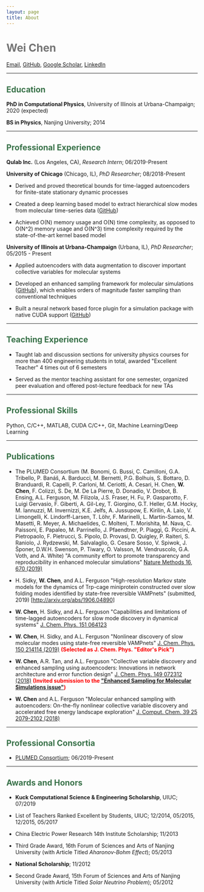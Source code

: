 ```yaml
---
layout: page
title: About
---
```


<span style="color: #757575">Wei Chen</span>
============

[Email](mailto:weichen9@illinois.edu), [GitHub](https://github.com/weiHelloWorld), [Google Scholar](https://scholar.google.com/citations?user=L9tBHCUAAAAJ&hl=en), [LinkedIn](https://www.linkedin.com/in/wei-chen-41211a8a/)

--------

## <span style="color: #397249">Education</span>


**PhD in Computational Physics**, University of Illinois at Urbana-Champaign; 2020 (expected)

**BS in Physics**, Nanjing University; 2014

--------
## <span style="color: #397249">Professional Experience</span>

**Qulab Inc.** (Los Angeles, CA), *Research Intern*; 06/2019-Present



**University of Chicago** (Chicago, IL), *PhD Researcher*; 08/2018-Present

- Derived and proved theoretical bounds for time-lagged autoencoders for finite-state stationary dynamic processes

- Created a deep learning based model to extract hierarchical slow modes from molecular time-series data ([GitHub](https://github.com/hsidky/srv))

- Achieved O(N) memory usage and O(N) time complexity, as opposed to O(N^2) memory usage and O(N^3) time complexity required by the state-of-the-art kernel based model

**University of Illinois at Urbana-Champaign** (Urbana, IL), *PhD Researcher*; 05/2015 - Present

- Applied autoencoders with data augmentation to discover important collective variables for molecular systems

- Developed an enhanced sampling framework for molecular simulations  ([GitHub](https://github.com/weiHelloWorld/accelerated_sampling_with_autoencoder)), which enables orders of magnitude faster sampling than conventional techniques

- Built a neural network based force plugin for a simulation package with native CUDA support ([GitHub](https://github.com/weiHelloWorld/ANN_Force))

--------
## <span style="color: #397249">Teaching Experience</span>


- Taught lab and discussion sections for university physics courses for more than 400 engineering students in total, awarded "Excellent Teacher" 4 times out of 6 semesters

- Served as the mentor teaching assistant for one semester, organized peer evaluation and offered post-lecture feedback for new TAs

--------
## <span style="color: #397249">Professional Skills</span>

Python, C/C++, MATLAB, CUDA C/C++, Git, Machine Learning/Deep Learning

--------
## <span style="color: #397249">Publications </span>

- The PLUMED Consortium (M. Bonomi, G. Bussi, C. Camilloni, G.A. Tribello, P. Banáš, A. Barducci, M. Bernetti, P.G. Bolhuis, S. Bottaro, D. Branduardi, R. Capelli, P. Carloni, M. Ceriotti, A. Cesari, H. Chen, **W. Chen**, F. Colizzi, S. De, M. De La Pierre, D. Donadio, V. Drobot, B. Ensing, A.L. Ferguson, M. Filizola, J.S. Fraser, H. Fu, P. Gasparotto, F. Luigi Gervasio, F. Giberti, A. Gil-Ley, T. Giorgino, G.T. Heller, G.M. Hocky, M. Iannuzzi, M. Invernizzi, K.E. Jelfs, A. Jussupow, E. Kirilin, A. Laio, V. Limongelli, K. Lindorff-Larsen, T. Löhr, F. Marinelli, L. Martin-Samos, M. Masetti, R. Meyer, A. Michaelides, C. Molteni, T. Morishita, M. Nava, C. Paissoni, E. Papaleo, M. Parrinello, J. Pfaendtner, P. Piaggi, G. Piccini, A. Pietropaolo, F. Pietrucci, S. Pipolo, D. Provasi, D. Quigley, P. Raiteri, S. Raniolo, J. Rydzewski, M. Salvalaglio, G. Cesare Sosso, V. Spiwok, J. Šponer, D.W.H. Swenson, P. Tiwary, O. Valsson, M. Vendruscolo, G.A. Voth, and A. White) "A community effort to promote transparency and reproducibility in enhanced molecular simulations" [Nature Methods 16, 670 (2019)](https://www.nature.com/articles/s41592-019-0506-8)

- H. Sidky, **W. Chen**, and A.L. Ferguson "High-resolution Markov state models for the dynamics of Trp-cage miniprotein constructed over slow folding modes identified by state-free reversible VAMPnets" (submitted, 2019) [http://arxiv.org/abs/1906.04890]

- **W. Chen**, H. Sidky, and A.L. Ferguson "Capabilities and limitations of time-lagged autoencoders for slow mode discovery in dynamical systems" [J. Chem. Phys. 151 064123](https://aip.scitation.org/doi/10.1063/1.5112048)

- **W. Chen**, H. Sidky, and A.L. Ferguson "Nonlinear discovery of slow molecular modes using state-free reversible VAMPnets" [J. Chem. Phys. 150 214114 (2019)](https://doi.org/10.1063/1.5092521) **<span style="color: red">(Selected as J. Chem. Phys. "Editor's Pick")</span>**

- **W. Chen**, A.R. Tan, and A.L. Ferguson "Collective variable discovery and enhanced sampling using autoencoders: Innovations in network architecture and error function design" [J. Chem. Phys. 149 072312 (2018)](https://doi.org/10.1063/1.5023804) **<span style="color: red">(Invited submission to the ["Enhanced Sampling for Molecular Simulations issue"](https://aip.scitation.org/toc/jcp/149/7))</span>**

- **W. Chen** and A.L. Ferguson "Molecular enhanced sampling with autoencoders: On-the-fly nonlinear collective variable discovery and accelerated free energy landscape exploration" [J. Comput. Chem. 39 25 2079-2102 (2018)](https://doi.org/10.1002/jcc.25520)


--------

## <span style="color: #397249">Professional Consortia </span>

- [PLUMED Consortium](https://www.plumed-nest.org/consortium.html); 06/2019-Present

--------

## <span style="color: #397249">Awards and Honors </span>

- **Kuck Computational Science & Engineering Scholarship**, UIUC; 07/2019

- List of Teachers Ranked Excellent by Students, UIUC; 12/2014, 05/2015, 12/2015, 05/2017

- China Electric Power Research 14th Institute Scholarship; 11/2013
	
- Third Grade Award, 16th Forum of Sciences and Arts of Nanjing University (with Article Titled *Aharonov-Bohm Effect*); 05/2013

- **National Scholarship**; 11/2012

- Second Grade Award, 15th Forum of Sciences and Arts of Nanjing University (with Article Titled *Solar Neutrino Problem*); 05/2012
